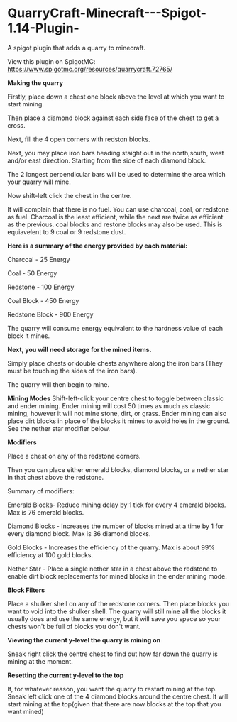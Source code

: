 # QuarryCraft-Minecraft---Spigot-1.14-Plugin-
A spigot  plugin that adds a quarry to minecraft.


View this plugin on SpigotMC: https://www.spigotmc.org/resources/quarrycraft.72765/


**Making the quarry**

Firstly, place down a chest one block above the level at which you want to start mining.

Then place a diamond block against each side face of the chest to get a cross.


Next, fill the 4 open corners with redston blocks.

Next, you may place iron bars heading staight out in the north,south, west and/or east direction. Starting from the side of each diamond block.

The 2 longest perpendicular bars will be used to determine the area which your quarry will mine.

Now shift-left click the chest in the centre.

It will complain that there is no fuel. You can use charcoal, coal, or redstone as fuel. Charcoal is the least efficient, while the next are twice as efficient as the previous. coal blocks and restone blocks may also be used. This is equiavelent to 9 coal or 9 redstone dust.

**Here is a summary of the energy provided by each material:**

Charcoal - 25 Energy

Coal - 50 Energy

Redstone - 100 Energy

Coal Block - 450 Energy

Redstone Block - 900 Energy

The quarry will consume energy equivalent to the hardness value of each block it mines.

**Next, you will need storage for the mined items.**

Simply place chests or double chests anywhere along the iron bars (They must be touching the sides of the iron bars).

The quarry will then begin to mine.

**Mining Modes**
Shift-left-click your centre chest to toggle between classic and ender mining. Ender mining will cost 50 times as much as classic mining, however it will not mine stone, dirt, or grass. Ender mining can also place dirt blocks in place of the blocks it mines to avoid holes in the ground. See the nether star modifier below.


**Modifiers**

Place a chest on any of the redstone corners.

Then you can place either emerald blocks, diamond blocks, or a nether star in that chest above the redstone.

Summary of modifiers:

Emerald Blocks- Reduce mining delay by 1 tick for every 4 emerald blocks. Max is 76 emerald blocks.

Diamond Blocks - Increases the number of blocks mined at a time by 1 for every diamond block. Max is 36 diamond blocks.

Gold Blocks - Increases the efficiency of the quarry. Max is about 99% efficiency at 100 gold blocks.

Nether Star - Place a single nether star in a chest above the redstone to enable dirt block replacements for mined blocks in the ender mining mode.

**Block Filters**

Place a shulker shell on any of the redstone corners. Then place blocks you want to void into the shulker shell. The quarry will still mine all the blocks it usually does and use the same energy, but it will save you space so your chests won't be full of blocks you don't want.


**Viewing the current y-level the quarry is mining on**

Sneak right click the centre chest to find out how far down the quarry is mining at the moment.

**Resetting the current y-level to the top**

If, for whatever reason, you want the quarry to restart mining at the top. Sneak left click one of the 4 diamond blocks around the centre chest. It will start mining at the top(given that there are now blocks at the top that you want mined) 
